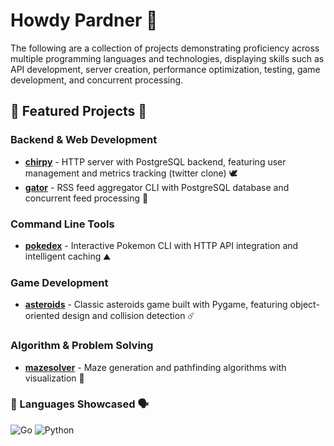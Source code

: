 # Howdy Pardner 🤠 #

The following are a collection of projects demonstrating proficiency across multiple programming languages and technologies, displaying skills such as API development, server creation, performance optimization, testing, game development, and concurrent processing.


## 🧪 Featured Projects 🧠

### Backend & Web Development
- **[chirpy](../chirpy/)** - HTTP server with PostgreSQL backend, featuring user management and metrics tracking (twitter clone) 🕊️
- **[gator](./gator/)** - RSS feed aggregator CLI with PostgreSQL database and concurrent feed processing 🐊

### Command Line Tools
- **[pokedex](./pokedex/)** - Interactive Pokemon CLI with HTTP API integration and intelligent caching ⛰️

### Game Development
- **[asteroids](./asteroids/)** - Classic asteroids game built with Pygame, featuring object-oriented design and collision detection ☄️

### Algorithm & Problem Solving
- **[mazesolver](./mazesolver/)** - Maze generation and pathfinding algorithms with visualization 📐

### 📖 Languages Showcased 🗣️ ###
![Go](https://img.shields.io/badge/go-%2300ADD8.svg?style=for-the-badge&logo=go&logoColor=white)
![Python](https://img.shields.io/badge/python-3670A0?style=for-the-badge&logo=python&logoColor=ffdd54)
